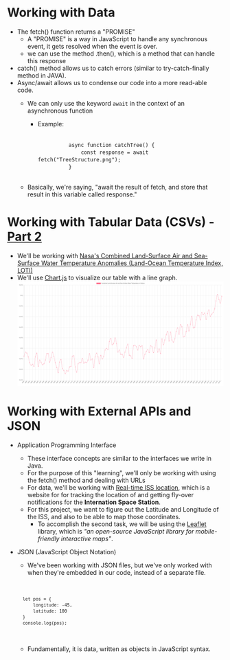 # Working with Data
- The fetch() function returns a "PROMISE"
	- A "PROMISE" is a way in JavaScript to handle any synchronous event, it gets resolved when the event is over.
	- we can use the method .then(), which is a method that can handle this response
- catch() method allows us to catch errors (similar to try-catch-finally method in JAVA).
- Async/await allows us to condense our code into a more read-able code.
	- We can only use the keyword <code>await</code> in the context of an asynchronous function
		- Example:
		
			<code>
					async function catchTree() {
						const response = await fetch("TreeStructure.png");
					}
			</code>

	- Basically, we're saying, "await the result of fetch, and store that result in this variable called response."

# Working with Tabular Data (CSVs) - [Part 2](https://github.com/carrliitos/Javascript-DHTML/tree/master/Misc/WorkingWithData/Part2)
- We'll be working with [Nasa's Combined Land-Surface Air and Sea-Surface Water Temperature Anomalies (Land-Ocean Temperature Index, LOTI)](https://data.giss.nasa.gov/gistemp/)
- We'll use [Chart.js](https://www.chartjs.org/) to visualize our table with a line graph.
![Sample Graph](https://github.com/carrliitos/Javascript-DHTML/blob/master/Misc/WorkingWithData/Part2/SampleGraph.png)

# Working with External APIs and JSON
- Application Programming Interface
	- These interface concepts are similar to the interfaces we write in Java.
	- For the purpose of this "learning", we'll only be working with using the fetch() method and dealing with URLs
	- For data, we'll be working with [Real-time ISS location](https://wheretheiss.at/), which is a website for for tracking the location of and getting fly-over notifications for the **Internation Space Station**.
	- For this project, we want to figure out the Latitude and Longitude of the ISS, and also to be able to map those coordinates.
		- To accomplish the second task, we will be using the [Leaflet](https://www.leafletjs.com) library, which is *"an open-source JavaScript library for mobile-friendly interactive maps"*.
- JSON (JavaScript Object Notation)
	- We've been working with JSON files, but we've only worked with when they're embedded in our code, instead of a separate file.

	<code>
		
		let pos = {
			longitude: -45,
			latitude: 100
		}
		console.log(pos);		

	</code>

	- Fundamentally, it is data, written as objects in JavaScript syntax.